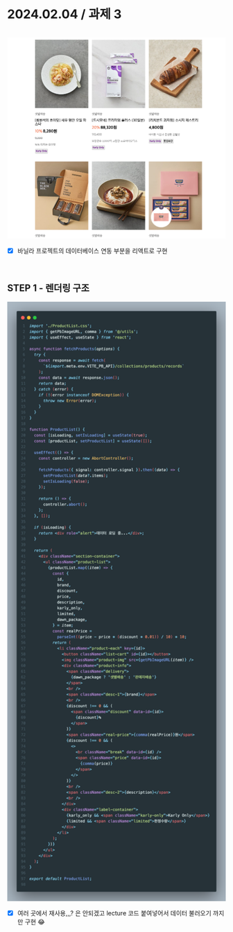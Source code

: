 # 2024.02.04 / 과제 3

<br>

<img src="./public/readme/readme.png" width="600"/>

<br>

- [x] 바닐라 프로젝트의 데이터베이스 연동 부분을 리액트로 구현

<br>

## STEP 1 - 렌더링 구조

<img src="./public/readme/code.png" width="600"/>

<br>

- [x] 여러 곳에서 재사용,,,? 은 안되겠고 lecture 코드 붙여넣어서 데이터 불러오기 까지만 구현 😂

<br>
